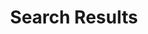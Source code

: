 ---
layout: search
title: Search Results
permalink: /search/
categories: ["Search"]
tags: ["Index"]
noToc: true
menu: "main"
---